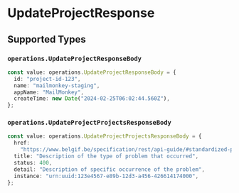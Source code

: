 # UpdateProjectResponse


## Supported Types

### `operations.UpdateProjectResponseBody`

```typescript
const value: operations.UpdateProjectResponseBody = {
  id: "project-id-123",
  name: "mailmonkey-staging",
  appName: "MailMonkey",
  createTime: new Date("2024-02-25T06:02:44.560Z"),
};
```

### `operations.UpdateProjectProjectsResponseBody`

```typescript
const value: operations.UpdateProjectProjectsResponseBody = {
  href:
    "https://www.belgif.be/specification/rest/api-guide/#standardized-problem-types",
  title: "Description of the type of problem that occurred",
  status: 400,
  detail: "Description of specific occurrence of the problem",
  instance: "urn:uuid:123e4567-e89b-12d3-a456-426614174000",
};
```

